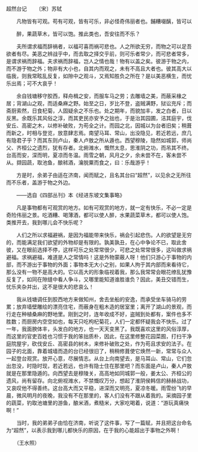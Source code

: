 超然台记
　　〔宋〕苏轼

　　凡物皆有可观。苟有可观，皆有可乐，非必怪奇伟丽者也。餔糟啜醨，皆可以

　　醉，果蔬草木，皆可以饱。推此类也，吾安往而不乐？

　　夫所谓求福而辞祸者，以福可喜而祸可悲也。人之所欲无穷，而物之可以足吾欲者有尽。美恶之辨战乎中，而去取之择交乎前，则可乐者常少，而可悲者常多，是谓求祸而辞福。夫求祸而辞福，岂人之情也哉！物有以盖之矣。彼游于物之内，而不游于物之外；物非有大小也，自其内而观之，未有不高且大者也。彼其高大以临我，则我常眩乱反复，如隙中之观斗，又焉知胜负之所在？是以美恶横生，而忧乐出焉；可不大哀乎！

　　余自钱塘移守胶西，释舟楫之安，而服车马之劳；去雕墙之美，而蔽采椽之居；背湖山之观，而适桑麻之野。始至之日，岁比不登，盗贼满野，狱讼充斥；而斋厨索然，日食杞菊，人固疑余之不乐也。处之期年，而貌加丰，发之白者，日以反黑。余既乐其风俗之淳，而其吏民亦安予之拙也，于是治其园圃，洁其庭宇，伐安丘、高密之木，以修补破败，为苟全之计。而园之北，因城以为台者旧矣；稍葺而新之，时相与登览，放意肆志焉。南望马耳、常山，出没隐见，若近若远，庶几有隐君子乎？而其东则卢山，秦人卢敖之所从遁也。西望穆陵，隐然如城郭，师尚父、齐桓公之遗烈，犹有存者。北俯潍水，慨然太息，思淮阴之功，而吊其不终。台高而安，深而明，夏凉而冬温。雨雪之朝，风月之夕，余未尝不在，客未尝不从。撷园蔬，取池鱼，酿秫酒，瀹脱粟而食之，曰：乐哉游乎！

　　方是时，余弟子由适在济南，闻而赋之，且名其台曰“超然”，以见余之无所往而不乐者，盖游于物之外边。

　　——选自《四部丛刊》本《经进东坡文集事略》　　

　　凡是事物都有可观赏的地方。如有可观赏的地方，就一定有快乐，不必一定是奇险伟丽之景。吃酒糟、喝薄酒，都可以使人醉，水果蔬菜草木，都可以使人饱。类推开去，我到哪儿会不快乐呢？

　　人们之所以求福避祸，是因为福能带来快乐，祸会引起悲伤。人的欲望是无穷的，而能满足我们欲望的外物却是有限的。孰美孰丑，在心中争论不已，取此舍彼，又在眼前选择不停，这样可乐之处常常很少，可悲之处常常很多，这叫做求祸避福。求祸避福，难道是人之常情吗！这是外物蒙蔽人呀！他们只游心于事物的内部，而不游出于事物的外面；事物本无大小之别，如果人拘于其内部而来看待它，那么没有一物不是高大的。它以高大的形象临视着我，那么我常常会眼花缭乱犹豫反复了，如同在隙缝中看人争斗，又哪里能知道谁胜谁负？因此，美丑交错而生，忧乐夹杂并出，这不是很大的悲哀么！

　　我从钱塘调任到胶西地方来做知州，舍去坐船的安逸，而承受坐车骑马的劳累；放弃墙壁雕绘的漂亮住宅，而蔽身在粗木造的居室里；离开了湖山的景观，而行走在种植桑麻的野地里。刚到之时，连年收成不好，盗贼到处都有，案件也多不胜数；而厨房内空空如也，每天只吃枸杞菊花，人们一定都怀疑我会不快乐。过了一年，我面腴体丰，头发白的地方，也一天天变黑了。我既喜欢这里的风俗淳厚，而这里的官吏百姓也习惯于我的笨拙质朴，因此，在这里修整花园菜囿，打扫干净庭院屋宇，砍伐安丘、高密县的树木，来修补破败之处，作为苟且求安的法子。在园子的北面，靠着城墙而造的台已经很旧了，稍稍修葺使它焕然一新，常常与众人一起登台观赏。放开心意，尽展情志。从台上向南望去，是马耳山、常山，它们忽出忽没，时隐时现，若近若远，也许有隐士住在那里吧？而东面是卢山，秦人卢敖就是在那里隐遁的。向西望去是穆陵关，高高地如同城郭一般，姜太公、齐桓公的遗风，尚有留存。向北俯视潍水，不禁慨叹万分，想起了淮阴侯韩信的赫赫战功，又哀叹他不得善终。这台高大而又平稳，进深而又明亮，夏凉冬暖。雨雪纷飞的早晨，微风明月的夜晚，我没有不在那里的，客人们没有不跟从着我的。采摘园子里的蔬菜，钓取池塘里的游鱼，酿米酒，煮糙米，大家吃喝着，说道：“游玩真痛快啊！”

　　当时，我的弟弟子由恰在济南，听说了这件事，写了一篇赋，并且把这台命名为“超然”，以表示我到哪儿都快乐的原因，在于我的心能超出于事物之外啊！

　　（王水照） 


